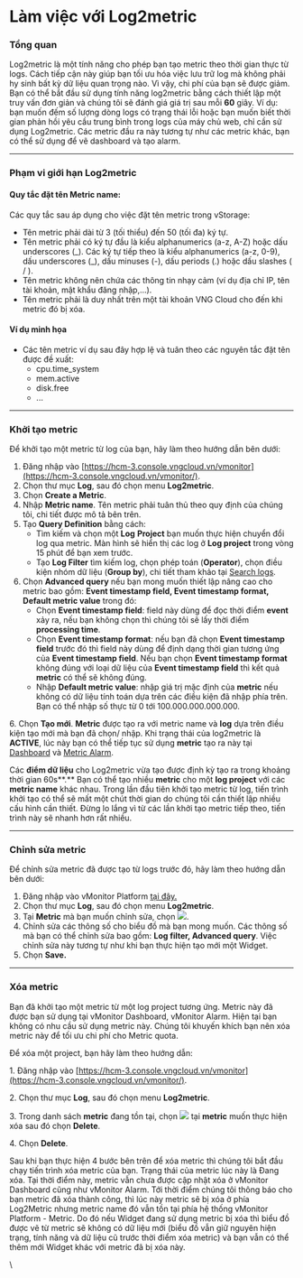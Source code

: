 # Làm việc với Log2metric

### Tổng quan <a href="#lamviecvoilog2metric-tongquan" id="lamviecvoilog2metric-tongquan"></a>

Log2metric là một tính năng cho phép bạn tạo metric theo thời gian thực từ logs. Cách tiếp cận này giúp bạn tối ưu hóa việc lưu trữ log mà không phải hy sinh bất kỳ dữ liệu quan trọng nào. Vì vậy, chi phí của bạn sẽ được giảm.\
Bạn có thể bắt đầu sử dụng tính năng log2metric bằng cách thiết lập một truy vấn đơn giản và chúng tôi sẽ đánh giá giá trị sau mỗi **60** giây. Ví dụ: bạn muốn đếm số lượng dòng logs có trạng thái lỗi hoặc bạn muốn biết thời gian phản hồi yêu cầu trung bình trong logs của máy chủ web, chỉ cần sử dụng Log2metric. Các metric đầu ra này tương tự như các metric khác, bạn có thể sử dụng để vẽ dashboard và tạo alarm.

***

### Phạm vi giới hạn Log2metric <a href="#lamviecvoilog2metric-phamvigioihanlog2metric" id="lamviecvoilog2metric-phamvigioihanlog2metric"></a>

#### Quy tắc đặt tên Metric name: <a href="#lamviecvoilog2metric-quytacdattenmetricname" id="lamviecvoilog2metric-quytacdattenmetricname"></a>

Các quy tắc sau áp dụng cho việc đặt tên metric trong vStorage:

* Tên metric phải dài từ 3 (tối thiểu) đến 50 (tối đa) ký tự.
* Tên metric phải có ký tự đầu là kiểu alphanumerics (a-z, A-Z) hoặc dấu underscores (\_). Các ký tự tiếp theo là kiểu alphanumerics (a-z, 0-9), dấu underscores (\_), dấu minuses (-), dấu periods (.) hoặc dấu slashes ( / ).
* Tên metric không nên chứa các thông tin nhạy cảm (ví dụ địa chỉ IP, tên tài khoản, mật khẩu đăng nhập,...).
* Tên metric phải là duy nhất trên một tài khoản VNG Cloud cho đến khi metric đó bị xóa.&#x20;

#### Ví dụ minh họa <a href="#lamviecvoilog2metric-viduminhhoa" id="lamviecvoilog2metric-viduminhhoa"></a>

* Các tên metric ví dụ sau đây hợp lệ và tuân theo các nguyên tắc đặt tên được đề xuất:
  * cpu.time\_system
  * mem.active
  * disk.free
  * ...

***

### Khởi tạo metric <a href="#lamviecvoilog2metric-khoitaometric" id="lamviecvoilog2metric-khoitaometric"></a>

Để khởi tạo một metric từ log của bạn, hãy làm theo hướng dẫn bên dưới:

1. Đăng nhập vào [https://hcm-3.console.vngcloud.vn/vmonitor](https://hcm-3.console.vngcloud.vn/vmonitor/).
2. Chọn thư mục **Log**, sau đó chọn menu **Log2metric**.
3. Chọn **Create a Metric**.
4. Nhập **Metric name**. Tên metric phải tuân thủ theo quy định của chúng tôi, chi tiết được mô tả bên trên.
5. Tạo **Query Definition** bằng cách:&#x20;
   * Tìm kiếm và chọn một **Log** **Project** bạn muốn thực hiện chuyển đổi log qua metric. Màn hình sẽ hiển thị các log ở **Log project** trong vòng 15 phút để bạn xem trước.
   * Tạo **Log Filter** tìm kiếm log, chọn phép toán (**Operator**), chọn điều kiện nhóm dữ liệu (**Group by**), chi tiết tham khảo tại [Search logs](https://docs.vngcloud.vn/display/VPV/Search+logs).
6. Chọn **Advanced query** nếu bạn mong muốn thiết lập nâng cao cho metric bao gồm: **Event timestamp field, Event timestamp format, Default metric value** trong đó:&#x20;
   * Chọn **Event timestamp field**: field này dùng để đọc thời điểm **event** xảy ra, nếu bạn không chọn thì chúng tôi sẽ lấy thời điểm **processing time**.
   * Chọn **Event timestamp format**: nếu bạn đã chọn **Event timestamp field** trước đó thì field này dùng để định dạng thời gian tương ứng của **Event timestamp field**. Nếu bạn chọn **Event timestamp format** không đúng với loại dữ liệu của **Event timestamp field** thì kết quả **metric** có thể sẽ không đúng.
   * Nhập **Default metric value**: nhập giá trị mặc định của **metric** nếu không có dữ liệu tính toán dựa trên các điều kiện đã nhập phía trên. Bạn có thể nhập số thực từ 0 tới 100.000.000.000.000.

6\. Chọn **Tạo mới**. **Metric** được tạo ra với metric name và **log** dựa trên điều kiện tạo mới mà bạn đã chọn/ nhập. Khi trạng thái của log2metric là **ACTIVE**, lúc này bạn có thể tiếp tục sử dụng **metric** tạo ra này tại [Dashboard](https://docs.vngcloud.vn/display/VPV/Dashboard) và [Metric Alarm](https://docs.vngcloud.vn/display/VPV/Metric+Alarm).

Các **điểm dữ liệu** cho Log2metric vừa tạo được định kỳ tạo ra trong khoảng thời gian 60s**.** Bạn có thể tạo nhiều **metric** cho một **log project** với các **metric name** khác nhau. Trong lần đầu tiên khởi tạo metric từ log, tiến trình khởi tạo có thể sẽ mất một chút thời gian do chúng tôi cần thiết lập nhiều cấu hình cần thiết. Đừng lo lắng vì từ các lần khởi tạo metric tiếp theo, tiến trình này sẽ nhanh hơn rất nhiều.

***

### Chỉnh sửa metric <a href="#lamviecvoilog2metric-chinhsuametric" id="lamviecvoilog2metric-chinhsuametric"></a>

Để chỉnh sửa metric đã được tạo từ logs trước đó, hãy làm theo hướng dẫn bên dưới:&#x20;

1. Đăng nhập vào vMonitor Platform [tại đây.](https://hcm-3.console.vngcloud.vn/vmonitor)&#x20;
2. Chọn thư mục **Log**, sau đó chọn menu **Log2metric**.
3. Tại **Metric** mà bạn muốn chỉnh sửa, chọn ![](https://docs.vngcloud.vn/download/thumbnails/49649963/image2023-4-19\_11-4-15.png?version=1\&modificationDate=1691392518000\&api=v2).&#x20;
4. Chỉnh sửa các thông số cho biểu đồ mà bạn mong muốn. Các thông số mà bạn có thể chỉnh sửa bao gồm: **Log filter, Advanced query**. Việc chỉnh sửa này tương tự như khi bạn thực hiện tạo mới một Widget.
5. Chọn **Save.**

***

### Xóa metric <a href="#lamviecvoilog2metric-xoametric" id="lamviecvoilog2metric-xoametric"></a>

Bạn đã khởi tạo một metric từ một log project tương ứng. Metric này đã được bạn sử dụng tại vMonitor Dashboard, vMonitor Alarm. Hiện tại bạn không có nhu cầu sử dụng metric này. Chúng tôi khuyến khích bạn nên xóa metric này để tối ưu chi phí cho Metric quota.

Để xóa một project, bạn hãy làm theo hướng dẫn:&#x20;

1\. Đăng nhập vào [https://hcm-3.console.vngcloud.vn/vmonitor](https://hcm-3.console.vngcloud.vn/vmonitor/).

2\. Chọn thư mục **Log**, sau đó chọn menu **Log2metric**.

3\. Trong danh sách **metric** đang tồn tại, chọn ![](https://docs.vngcloud.vn/download/thumbnails/49649963/image2023-3-24\_15-16-40.png?version=1\&modificationDate=1690790651000\&api=v2) tại **metric** muốn thực hiện xóa sau đó chọn **Delete**.

4\. Chọn **Delete**.

Sau khi bạn thực hiện 4 bước bên trên để xóa metric thì chúng tôi bắt đầu chạy tiến trình xóa metric của bạn. Trạng thái của metric lúc này là Đang xóa. Tại thời điểm này, metric vẫn chưa được cập nhật xóa ở vMonitor Dashboard cũng như vMonitor Alarm. Tới thời điểm chúng tôi thông báo cho bạn metric đã xóa thành công, thì lúc này metric sẽ bị xóa ở phía Log2Metric nhưng metric name đó vẫn tồn tại phía hệ thống vMonitor Platform - Metric. Do đó nếu Widget đang sử dụng metric bị xóa thì biểu đồ được vẽ từ metric sẽ không có dữ liệu mới (biểu đồ vẫn giữ nguyên hiện trạng, tính năng và dữ liệu cũ trước thời điểm xóa metric) và bạn vẫn có thể thêm mới Widget khác với metric đã bị xóa này.

\
